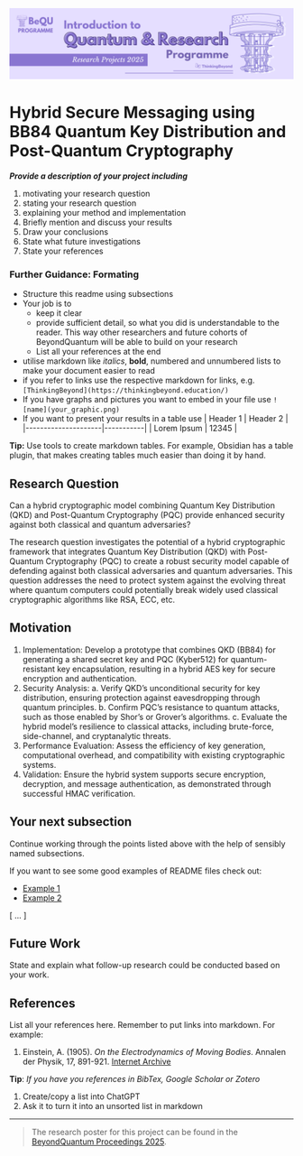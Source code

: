 ![BeyondQuantum Banner for Research Projects](../BeyondQuantum_Banner_Research_Projects_2025.png)

# Hybrid Secure Messaging using BB84 Quantum Key Distribution and Post-Quantum Cryptography


***Provide a description of your project including*** 

1. motivating your research question
2. stating your research question
3. explaining your method and implementation
4. Briefly mention and discuss your results
5. Draw your conclusions
6. State what future investigations 
7. State your references 

### Further Guidance: Formating
- Structure this readme using subsections
- Your job is to 
    - keep it clear
    - provide sufficient detail, so what you did is understandable to the reader. This way other researchers and future cohorts of BeyondQuantum will be able to build on your research
    - List all your references at the end
- utilise markdown like *italics*, **bold**, numbered and unnumbered lists to make your document easier to read
- if you refer to links use the respective markdown for links, e.g. `[ThinkingBeyond](https://thinkingbeyond.education/)`
- If you have graphs and pictures you want to embed in your file use `![name](your_graphic.png)`
- If you want to present your results in a table use
    | Header 1            | Header 2  |
    |---------------------|-----------|
    | Lorem Ipsum         | 12345     |

**Tip:** Use tools to create markdown tables. For example, Obsidian has a table plugin, that makes creating tables much easier than doing it by hand.

## Research Question

Can a hybrid cryptographic model combining Quantum Key Distribution (QKD) and Post-Quantum Cryptography (PQC) provide enhanced security against both classical and quantum adversaries?

The research question investigates the potential of a hybrid cryptographic framework that integrates Quantum Key Distribution (QKD) with Post-Quantum Cryptography (PQC) to create a robust security model capable of defending against both classical adversaries and quantum adversaries. This question addresses the need to protect system against the evolving threat where quantum computers could potentially break widely used classical cryptographic algorithms like RSA, ECC, etc.

## Motivation
1. Implementation: Develop a prototype that combines QKD (BB84) for generating a shared secret key and PQC (Kyber512) for quantum-resistant key encapsulation, resulting in a hybrid AES key for secure encryption and authentication.
2. Security Analysis: a. Verify QKD’s unconditional security for key distribution, ensuring protection against eavesdropping through quantum principles.
                      b. Confirm PQC’s resistance to quantum attacks, such as those enabled by Shor’s or Grover’s algorithms.
                      c. Evaluate the hybrid model’s resilience to classical attacks, including brute-force, side-channel, and cryptanalytic threats.
3. Performance Evaluation: Assess the efficiency of key generation, computational overhead, and compatibility with existing cryptographic systems.
4. Validation: Ensure the hybrid system supports secure encryption, decryption, and message authentication, as demonstrated through successful HMAC verification.


## Your next subsection

Continue working through the points listed above with the help of sensibly named subsections. 

If you want to see some good examples of README files check out:
- [Example 1](https://github.com/ThinkingBeyond/BeyondAI-2024/blob/main/warenya-loulia/README.md)
- [Example 2](https://github.com/ThinkingBeyond/BeyondAI-2024/blob/main/shaana-karuna/README.md)

[ ... ]

## Future Work

State and explain what follow-up research could be conducted based on your work.

## References

List all your references here. Remember to put links into markdown. For example:

1.  Einstein, A. (1905). *On the Electrodynamics of Moving Bodies*. Annalen der Physik, 17, 891-921. [Internet Archive](https://archive.org/details/einstein-1905-relativity)

**Tip**: *If you have you references in BibTex, Google Scholar or Zotero*
1. Create/copy a list into ChatGPT
2. Ask it to turn it into an unsorted list in markdown

---

> The research poster for this project can be found in the [BeyondQuantum Proceedings 2025](https://thinkingbeyond.education/beyondquantum_proceedings_2025/).

